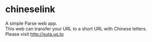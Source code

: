 # chineselink
A simple Parse web app. <br />
This web can transfer your URL to a short URL with Chinese letters. <br />
Please visit http://suta.us.to
